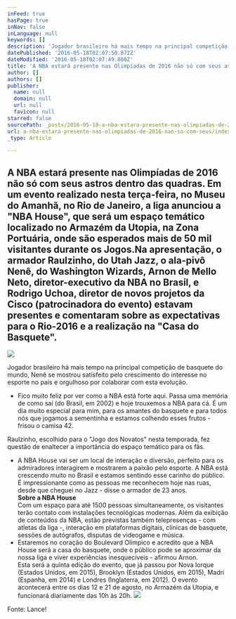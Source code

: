 ```yaml
---
inFeed: true
hasPage: true
inNav: false
inLanguage: null
keywords: []
description: 'Jogador brasileiro há mais tempo na principal competição de basquete do mundo, Nenê se mostrou satisfeito pelo crescimento do interesse no esporte no país e orgulhoso por colaborar com esta evolução. '
datePublished: '2016-05-18T02:07:50.872Z'
dateModified: '2016-05-18T02:07:49.800Z'
title: 'A NBA estará presente nas Olimpíadas de 2016 não só com seus astros dentro das quadras. Em um evento realizado nesta terça-feira, no Museu do Amanhã, no Rio de Janeiro, a liga anunciou a "NBA House", que será um espaço temático localizado no Armazém da Utopia, na Zona Portuária, onde são esperados mais de 50 mil visitantes durante os Jogos.Na apresentação, o armador Raulzinho, do Utah Jazz, o ala-pivô Nenê, do Washington Wizards, Arnon de Mello Neto, diretor-executivo da NBA no Brasil, e Rodrigo Uchoa, diretor de novos projetos da Cisco (patrocinadora do evento) estavam presentes e comentaram sobre as expectativas para o Rio-2016 e a realização na "Casa do Basquete". '
author: []
authors: []
publisher:
  name: null
  domain: null
  url: null
  favicon: null
starred: false
sourcePath: _posts/2016-05-18-a-nba-estara-presente-nas-olimpiadas-de-2016-nao-so-com-seus.md
url: a-nba-estara-presente-nas-olimpiadas-de-2016-nao-so-com-seus/index.html
_type: Article

---
```

## A NBA estará presente nas Olimpíadas de 2016 não só com seus astros dentro das quadras. Em um evento realizado nesta terça-feira, no Museu do Amanhã, no Rio de Janeiro, a liga anunciou a "NBA House", que será um espaço temático localizado no Armazém da Utopia, na Zona Portuária, onde são esperados mais de 50 mil visitantes durante os Jogos.Na apresentação, o armador Raulzinho, do Utah Jazz, o ala-pivô Nenê, do Washington Wizards, Arnon de Mello Neto, diretor-executivo da NBA no Brasil, e Rodrigo Uchoa, diretor de novos projetos da Cisco (patrocinadora do evento) estavam presentes e comentaram sobre as expectativas para o Rio-2016 e a realização na "Casa do Basquete".
![](https://the-grid-user-content.s3-us-west-2.amazonaws.com/855c9ff7-f544-4ecd-ac6f-35d7ca627993.jpg)

Jogador brasileiro há mais tempo na principal competição de basquete do mundo, Nenê se mostrou satisfeito pelo crescimento do interesse no esporte no país e orgulhoso por colaborar com esta evolução.

- Fico muito feliz por ver como a NBA está forte aqui. Passa uma memória de como saí (do Brasil, em 2002) e hoje trouxemos a NBA para cá. É um dia muito especial para mim, para os amantes do basquete e para todos nós que jogamos a sementinha e estamos colhendo esses frutos - frisou o camisa 42\.

Raulzinho, escolhido para o "Jogo dos Novatos" nesta temporada, fez questão de enaltecer a importância do espaço temático para os fãs.  
- A NBA House vai ser um local de interação e diversão, perfeito para os admiradores interagirem e mostrarem a paixão pelo esporte. A NBA está crescendo muito no Brasil e estamos sentindo esse carinho do público. É impressionante como as pessoas me reconhecem hoje nas ruas, desde que cheguei no Jazz - disse o armador de 23 anos.  
**Sobre a NBA House**  
Com um espaço para até 1500 pessoas simultaneamente, os visitantes terão contato com instalações tecnológicas modernas. Além da exibição de conteúdos da NBA, estão previstas também telepresenças - com atletas da liga -, interação em plataformas digitais, clínicas de basquete, sessões de autógrafos, disputas de videogame e música.  
- Estaremos no coração do Boulevard Olímpico e acredito que a NBA House será a casa do basquete, onde o público pode se aproximar da nossa liga e viver experiências inesquecíveis - afirmou Arnon.  
Esta será a quinta edição do evento, que já passou por Nova Iorque (Estados Unidos, em 2015), Brooklyn (Estados Unidos, em 2015), Madri (Espanha, em 2014) e Londres (Inglaterra, em 2012). O evento acontecerá entre os dias 12 e 21 de agosto, no Armazém da Utopia, e funcionará diariamente das 10h às 20h.
![](https://the-grid-user-content.s3-us-west-2.amazonaws.com/c32c572f-7ff4-4944-a296-7a4caec65d43.jpg)

Fonte: Lance!